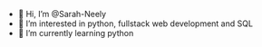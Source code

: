 - 👋 Hi, I’m @Sarah-Neely
- 👀 I’m interested in python, fullstack web development and SQL
- 🌱 I’m currently learning python
<!---
Sarah-Neely/Sarah-Neely is a ✨ special ✨ repository because its `README.md` (this file) appears on your GitHub profile.
You can click the Preview link to take a look at your changes.
--->
